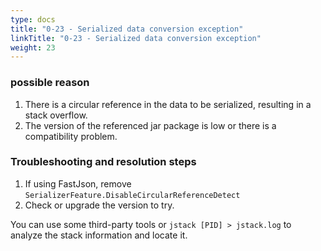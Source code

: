 ```yaml
---
type: docs
title: "0-23 - Serialized data conversion exception"
linkTitle: "0-23 - Serialized data conversion exception"
weight: 23
---
```



### possible reason

1. There is a circular reference in the data to be serialized, resulting in a stack overflow.
2. The version of the referenced jar package is low or there is a compatibility problem.

### Troubleshooting and resolution steps

1. If using FastJson, remove `SerializerFeature.DisableCircularReferenceDetect`
2. Check or upgrade the version to try.

You can use some third-party tools or `jstack [PID] > jstack.log` to analyze the stack information and locate it.

<p style="margin-top: 3rem;"> </p>